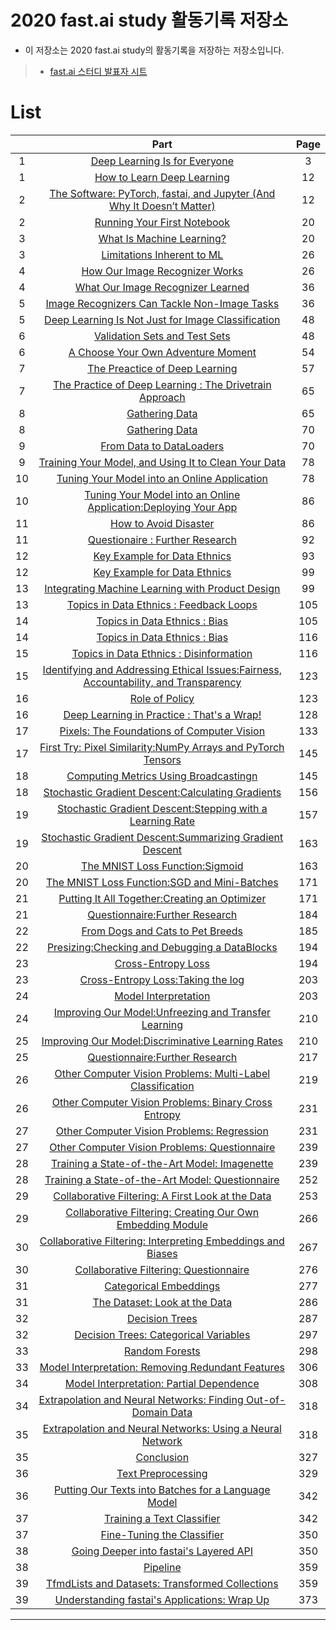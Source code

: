 # 2020 fast.ai study 활동기록 저장소
* 이 저장소는 2020 fast.ai study의 활동기록을 저장하는 저장소입니다.
> * [fast.ai 스터디 발표자 시트](https://docs.google.com/spreadsheets/d/1lODZM9jW_sfR_ai9Aw-_bBy5MNxA16KZxJ1T1qsY9u4/edit#gid=270003804)


# List
| | Part | Page |
|:-:|:-----:|:----:|
|1|[Deep Learning Is for Everyone](Week1)|3|
|1|[How to Learn Deep Learning](Week1)|12|
|2|[The Software: PyTorch, fastai, and Jupyter (And Why It Doesn’t Matter)](Week1)|12|
|2|[Running Your First Notebook](Week1)|20|
|3|[What Is Machine Learning?](Week1)|20|
|3|[Limitations Inherent to ML](Week1)|26|
|4|[How Our Image Recognizer Works](Week1)|26|
|4|[What Our Image Recognizer Learned](Week1)|36|
|5|[Image Recognizers Can Tackle Non-Image Tasks](Week1)|36|
|5|[Deep Learning Is Not Just for Image Classification](Week1)|48|
|6|[Validation Sets and Test Sets](Week1)|48|
|6|[A Choose Your Own Adventure Moment](Week1)|54|
|7|[The Preactice of Deep Learning](Week2)|57|
|7|[The Practice of Deep Learning : The Drivetrain Approach](Week2)|65|
|8|[Gathering Data](Week2)|65|
|8|[Gathering Data](Week2)|70|
|9|[From Data to DataLoaders](Week2)|70|
|9|[Training Your Model, and Using It to Clean Your Data](Week2)|78|
|10|[Tuning Your Model into an Online Application](Week2)|78|
|10|[Tuning Your Model into an Online Application:Deploying Your App](Week2)|86|
|11|[How to Avoid Disaster](Week2)|86|
|11|[Questionaire : Further Research](Week2)|92|
|12|[Key Example for Data Ethnics](Week3)|93|
|12|[Key Example for Data Ethnics](Week3)|99|
|13|[Integrating Machine Learning with Product Design](Week3)|99|
|13|[Topics in Data Ethnics : Feedback Loops](Week3)|105|
|14|[Topics in Data Ethnics : Bias](Week3)|105|
|14|[Topics in Data Ethnics : Bias](Week3)|116|
|15|[Topics in Data Ethnics : Disinformation](Week3)|116|
|15|[Identifying and Addressing Ethical Issues:Fairness, Accountability, and Transparency](Week3)|123|
|16|[Role of Policy](Week3)|123|
|16|[Deep Learning in Practice : That's a Wrap!](Week3)|128|
|17|[Pixels: The Foundations of Computer Vision](Week4)|133|
|17|[First Try: Pixel Similarity:NumPy Arrays and PyTorch Tensors](Week4)|145|
|18|[Computing Metrics Using Broadcastingn](Week4)|145|
|18|[Stochastic Gradient Descent:Calculating Gradients](Week4)|156|
|19|[Stochastic Gradient Descent:Stepping with a Learning Rate](Week4)|157|
|19|[Stochastic Gradient Descent:Summarizing Gradient Descent](Week4)|163|
|20|[The MNIST Loss Function:Sigmoid](Week4)|163|
|20|[The MNIST Loss Function:SGD and Mini-Batches](Week4)|171|
|21|[Putting It All Together:Creating an Optimizer](Week4)|171|
|21|[Questionnaire:Further Research](Week4)|184|
|22|[From Dogs and Cats to Pet Breeds](Week5)|185|
|22|[Presizing:Checking and Debugging a DataBlocks](Week5)|194|
|23|[Cross-Entropy Loss](Week5)|194|
|23|[Cross-Entropy Loss:Taking the log](Week5)|203|
|24|[Model Interpretation](Week5)|203|
|24|[Improving Our Model:Unfreezing and Transfer Learning](Week5)|210|
|25|[Improving Our Model:Discriminative Learning Rates](Week5)|210|
|25|[Questionnaire:Further Research](Week5)|217|
|26|[Other Computer Vision Problems: Multi-Label Classification](Week6)|219|
|26|[Other Computer Vision Problems: Binary Cross Entropy](Week6)|231|
|27|[Other Computer Vision Problems: Regression](Week6)|231|
|27|[Other Computer Vision Problems: Questionnaire](Week6)|239|
|28|[Training a State-of-the-Art Model: Imagenette](Week6)|239|
|28|[Training a State-of-the-Art Model: Questionnaire](Week6)|252|
|29|[Collaborative Filtering: A First Look at the Data](Week6)|253|
|29|[Collaborative Filtering: Creating Our Own Embedding Module](Week6)|266|
|30|[Collaborative Filtering: Interpreting Embeddings and Biases](Week6)|267|
|30|[Collaborative Filtering: Questionnaire](Week6)|276|
|31|[Categorical Embeddings](Week7)|277|
|31|[The Dataset: Look at the Data](Week7)|286|
|32|[Decision Trees](Week7)|287|
|32|[Decision Trees: Categorical Variables](Week7)|297|
|33|[Random Forests](Week7)|298|
|33|[Model Interpretation: Removing Redundant Features](Week7)|306|
|34|[Model Interpretation: Partial Dependence](Week7)|308|
|34|[Extrapolation and Neural Networks: Finding Out-of-Domain Data](Week7)|318|
|35|[Extrapolation and Neural Networks: Using a Neural Network](Week7)|318|
|35|[Conclusion](Week7)|327|
|36|[Text Preprocessing](Week8)|329|
|36|[Putting Our Texts into Batches for a Language Model](Week8)|342|
|37|[Training a Text Classifier](Week8)|342|
|37|[Fine-Tuning the Classifier](Week8)|350|
|38|[Going Deeper into fastai's Layered API](Week8)|350|
|38|[Pipeline](Week8)|359|
|39|[TfmdLists and Datasets: Transformed Collections](Week8)|359|
|39|[Understanding fastai's Applications: Wrap Up](Week8)|373|

---

